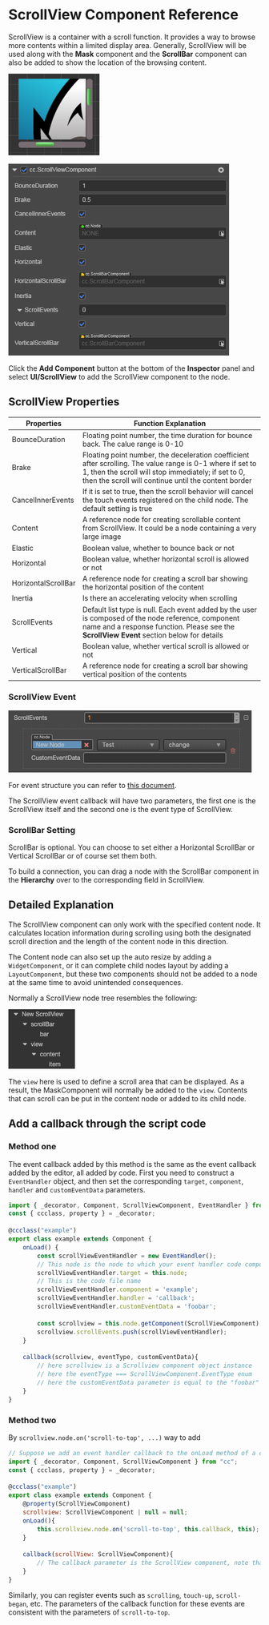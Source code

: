 # ScrollView Component Reference

ScrollView is a container with a scroll function. It provides a way to browse more contents within a limited display area. Generally, ScrollView will be used along with the **Mask** component and the **ScrollBar** component can also be added to show the location of the browsing content.

![scrollview-content](scroll/scrollview-content.png)

![scrollview-inspector](scroll/scrollview-inspector.png)

Click the **Add Component** button at the bottom of the **Inspector** panel and select **UI/ScrollView** to add the ScrollView component to the node.

## ScrollView Properties

| Properties           | Function Explanation  |
| --------------       | -----------           |
| BounceDuration      | Floating point number, the time duration for bounce back. The calue range is 0-10 |
| Brake                | Floating point number, the deceleration coefficient after scrolling. The value range is 0-1 where if set to 1, then the scroll will stop immediately; if set to 0, then the scroll will continue until the content border |
| CancelInnerEvents    | If it is set to true, then the scroll behavior will cancel the touch events registered on the child node. The default setting is true |
| Content              | A reference node for creating scrollable content from ScrollView. It could be a node containing a very large image |
| Elastic              | Boolean value, whether to bounce back or not |
| Horizontal           | Boolean value, whether horizontal scroll is allowed or not |
| HorizontalScrollBar | A reference node for creating a scroll bar showing the horizontal position of the content      |
| Inertia              | Is there an accelerating velocity when scrolling   |
| ScrollEvents    | Default list type is null. Each event added by the user is composed of the node reference, component name and a response function. Please see the **ScrollView Event** section below for details     |
| Vertical             | Boolean value, whether vertical scroll is allowed or not |
| VerticalScrollBar   | A reference node for creating a scroll bar showing vertical position of the contents  |

### ScrollView Event

![scrollview-event](scroll/scrollview-event.png)

For event structure you can refer to [this document](./button.md).

The ScrollView event callback will have two parameters, the first one is the ScrollView itself and the second one is the event type of ScrollView.

### ScrollBar Setting

ScrollBar is optional. You can choose to set either a Horizontal ScrollBar or Vertical ScrollBar or of course set them both.

To build a connection, you can drag a node with the ScrollBar component in the **Hierarchy** over to the corresponding field in ScrollView.

## Detailed Explanation

The ScrollView component can only work with the specified content node. It calculates location information during scrolling using both the designated scroll direction and the length of the content node in this direction.

The Content node can also set up the auto resize by adding a `WidgetComponent`, or it can complete child nodes layout by adding a `LayoutComponent`, but these two components should not be added to a node at the same time to avoid unintended consequences.

Normally a ScrollView node tree resembles the following:

![scrollview-hierarchy](scroll/scrollview-hierarchy.png)

The `view` here is used to define a scroll area that can be displayed. As a result, the MaskComponent will normally be added to the `view`. Contents that can scroll can be put in the content node or added to its child node.

## Add a callback through the script code

### Method one

The event callback added by this method is the same as the event callback added by the editor, all added by code. First you need to construct a `EventHandler` object, and then set the corresponding `target`, `component`, `handler` and `customEventData` parameters.

```ts
import { _decorator, Component, ScrollViewComponent, EventHandler } from "cc";
const { ccclass, property } = _decorator;

@ccclass("example")
export class example extends Component {
    onLoad() {
        const scrollViewEventHandler = new EventHandler();
        // This node is the node to which your event handler code component belongs
        scrollViewEventHandler.target = this.node;
        // This is the code file name
        scrollViewEventHandler.component = 'example';
        scrollViewEventHandler.handler = 'callback';
        scrollViewEventHandler.customEventData = 'foobar';

        const scrollview = this.node.getComponent(ScrollViewComponent);
        scrollview.scrollEvents.push(scrollViewEventHandler);
    }

    callback(scrollview, eventType, customEventData){
        // here scrollview is a Scrollview component object instance
        // here the eventType === ScrollViewComponent.EventType enum
        // here the customEventData parameter is equal to the "foobar" you set before
    }
}
```

### Method two

By `scrollview.node.on('scroll-to-top', ...)` way to add

```js
// Suppose we add an event handler callback to the onLoad method of a component and handle the event in the callback function:
import { _decorator, Component, ScrollViewComponent } from "cc";
const { ccclass, property } = _decorator;

@ccclass("example")
export class example extends Component {
    @property(ScrollViewComponent)
    scrollview: ScrollViewComponent | null = null;
    onLoad(){
        this.scrollview.node.on('scroll-to-top', this.callback, this);
    }

    callback(scrollView: ScrollViewComponent){
        // The callback parameter is the ScrollView component, note that events registered this way cannot pass customEventData.
    }
}
```

Similarly, you can register events such as `scrolling`, `touch-up`, `scroll-began`, etc. The parameters of the callback function for these events are consistent with the parameters of `scroll-to-top`.
